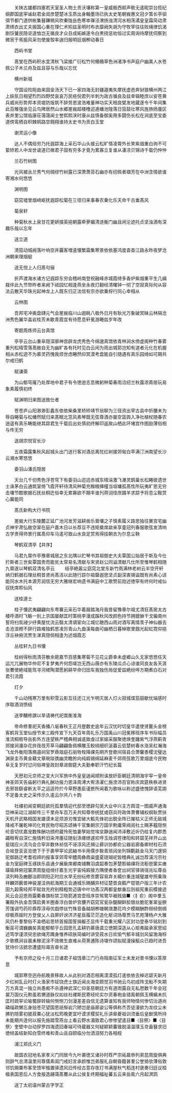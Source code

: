 <!-- { "loadSidebar": true } -->
　　关陕古雄都四塞若天室圣人物土贡沃壤称第一皇威极西邮声敎无逺昵崇台揽纪纲郡国底寜谧赵君金闺彦楚楚冰玉质出身翰墨场已执太史笔朝峩惠文冠夕策长亭驲弭节都门道供帐集簮韠朔风吹秦陇岳色寒崒嵂泾渭扬浊清河水相荡潏皇皇霜简动肃肃绣衣出丈夫报国心重在理仁术矧兹圣明时布衣靡阙失胡为守牧宰往往败绳律饥渇剧饫饕民隠讵遑恤岂无循良才众丑成妬嫉遂令白黒挠惩劝恒过实周询待摩抚伺察到微宻于焉振风采勿使废彀率遄归报明廷烟栁动春日

　　西屿书堂

　　髙堂在西屿积水宜清秋飞梁接广衍松竹何翛翛草色洲渚净书声庭户幽美人水苍佩公子木兰舟及兹且容与乐哉以忘忧

　　横州新城

　　守国设险阨由来固金汤天下已一家四海无封疆邉夷失摩抚虚邑奔豺狼横州两江上妖氛日相望烈烈四野焚哀哀万民疮倪君列半刺为政古循良及兹幸辑睦庶以安苍黄兵威尚形势邦本资堤防版筑不辞劳恩波浩难量神功实天相良甓发地蔵遂令千年间集此百雉强坐见云鸟陴居然山水郷嵳峩超楼橹迢逓蟠池隍落日笳鼓壮寒风旌斾扬廛区表井里公馆临康荘蔼蔼闻士誉熙熙浃时康从兹慎备御奚用多闘伤长松在涧底至宝委道傍鸾栖自枳棘鹓路空翱翔谁持太史书为贡白玉堂

　　谢灵运小像

　　达人不偶俗穷乃托遐踪海上采石华山头接云松旷情凌霄外长笑紫烟重白驹不可絷矫若人中龙世诐道已微君子固有穷多才竟为累寡立复谁从凄凉贝锦诗千载仍忡忡

　　兰石竹树图

　　光风被丛兰秀气何绸缪竹树露已深萧萧苔石幽亦有纫佩者襭芳在中洲含情欲谁寄湘水何悠悠

　　渊明图

　　窈窕墟里烟﨑岖抚遐踪松菊在三径归来事春农乗化乐天命千古垂髙风

　　菊泉轩

　　种菊秋水上泉甘花更妍掇英挹朝露牵萝媚清涟衡门幽且闲沦迹托贞坚浊酒有深趣乐哉以忘年

　　送立道

　　清笳动城阙落叶响空井覊客増逺懐繁霜集寒景依依塞鸿度杳杳江路永昨夜梦沧洲朝来理烟艇

　　送无悦上人归髙句骊

　　折芦渡海水诸方记遐踪东穷会稽岭南登祝融峰赤城霞绮多香炉紫烟重平生几緉屐伴此九节笻昨者来阙下祗园忆相逢燕坐永夜灯翻经清曙钟一彻了空寂真际何从容法云散天华珠光起神龙上人既东归正法信有宗亦欲乗桴行同心幸相从

　　云林图

　　吾邦宅冲奥盘礴元气会嵳峩临川山遐眺八极外日月有耿光万象破冥昧云林隔沧洲秀色翼华盖岩桂芳未歇青霞宜有待愿息轩冕游睠兹岁年改

　　寄题周炼师云台真馆

　　亭亭云台山重阜隠深廓神宫辟龙虎秀色今绵邈真馆依青林涧水傍虚阁种竹春雾重刋松晴雪落髙敞自无为幽旷各有托时见白云闲为雨出城郭岂知有道者元化在机握相从赤松逰不为慕灵药愧我烦世虑睠然仰冥漠考盘能自引随遇有真乐园绮如可期共尔戒归鹤

　　赋谦斋

　　为山郁穹窿乃处厚地中君子有令徳逊志息微躬种菊春雨洽纫兰秋露浓斋居玩易象素履慎初终

　　赋渊明归来图送致仕者

　　苍苍庐山阳渺渺彭蠡东依依柴桑里矫矫靖节翁聊为三径资出宰古县中折腰未为辱自睠菊与松幡然赋归来髙眠北窓风素琴既无弦尊酒亦屡空篮舆入净社植杖随春农逍遥有真乐畴能继其踪君生千载后出处慎初终解印返故山栖此环堵宫作图励薄俗相与传无穷

　　送胡宗悦官长沙

　　五夜霜露集秋风起城头出门送行客对酒总离忧红树接郊甸白苹满汀洲南望长沙云湘水寒悠悠

　　委羽山潘氏隠居

　　天台几千仞秀色浮苍穹下有委羽山迢迢赤城东晴湍激飞瀑灵鹊巢长松睠彼遗世士诛茅白云通筑室倚飞霞开轩待清风种菊充糇粮挿槿当垣墉孤髙性所玩夷旷思无穷击壤节酣歌据石抚丝桐迕俗幸无累寡欲不期丰谁刋蒋诩径庶蹑羊求踪予将息尘鞍赏心冀能同

　　髙氏新构大行书院

　　嵳峩大行东陵麓正延广池河发芳滋耕凿乐膏壤之子慎素履义路思独往黉宫宅幽贞神宇肃弘敞空翠在庭户嘉木日以长荐豆不违矩奠席歘来享童冠列春服歌弦发清响古学贵得师景行属髙仰车马逺可致山水良足赏焉得挂朝衣为尔息尘鞅

　　琴鹤双清亭【并序】

　　马君九霄作亭豫章城居之东北隅以贮琴书其祖御史大夫覃国公始居于斯及今仕扵斯者三世矣覃国贵而能贫太常易名清献与宋贤赵公同谥清献凡仕所至惟琴鹤相随九霄遂以琴鹤双清名亭云
　　结亭絶嚣尘窈窕北堂东新竹雨满林老树云半空开轩纳归鹤据石理丝桐昔贤尚髙洁以此随行踪尔祖罄遐思坚贞副深衷锡谥既有尚素心谅能同水木托本源芳润信无穷大雅继宏响遗书满庭中工歌赞前勋述徳寜有终何时戒仙驭抚席聆仙风

　　送桂道士

　　桂子懐武夷翩翩向东粤褰云采石华着屐踏海月我昔留豫章尔祖尤清狂髙居太古楼呼酒时飞觞一别上京国屡献匡时策桃李漫成蹊秋风改颜色持节拥貔貅干戈徧南州誓将扫氛祲少纾黄屋忧流云翳太清谪宦向江城忆聴西山雨对酒写离情羡子神仙器去击沧浪枻不辞行路难独鹤思凌厉青山九曲溪每曲可幽栖日暮棹歌里劔光起虹霓仰挹浮丘袂俯流贾生涕真隠倘相逢为述烟霞志

　　丛桂轩九日书懐

　　桂树得秋雨清芬散余葩嘉节百感集寒菊不见花尘爵幸未虚郷山久无家悠悠任天运兀兀展物华仲尼不复梦夷齐何怨嗟岂无西山薇亦有东陵瓜贞心谅谁同良友各天涯张鶱使絶域能驾寻河槎陶潜愿躬耕早命归田车我独伤局促爱兹絶纷哗方期煮白石对君引流霞

　　灯夕

　　千山动残寒万里有积雪云影互往还江光乍明灭居人灯火寂城堞笳鼓歇忧端感时序取酒消愤结

　　送李黼修譔以旱请祷代祀嵩衡淮海

　　帝命修羣祀天香播八埏春秋王正月歴数史逾年云汉忧时切皇华遣使贤鳌头金榜客鹤背玉堂仙授节来三殿传宣下九天百年周礼乐万国禹山川冠冕移班序车书际幅员淮流桐栢导岳影外方连望秩严稽典相诚逺致虔过家娱采服聚徳焕奎躔紫气浮燕蓟青郊接涧瀍杂花旍茷茷芳草马翩翩鱼佩横雕玉鲛绡细织涎暮云低楚树春水涨吴舡瀚海飞龙外衡阳落鴈邉祠官罗鼎爼庭石丽牲牷降祼先眀齐登歌间宿县合萧馨黍稷沈璧达渊泉圭币黄金藉文章琬琰镌幽灵瞻肹向纯嘏锡绵延麻麦千郊雨弦歌万里烟底今民物阜无复岁时愆问俗禆皇政封章进御筵大夫勤奉职汗竹纪长篇

　　天厯初元京师之变大兴军旅中外皇皇遄闻顺附诛放奸臣朝廷清眀海宇寜一皇帝神圣郊天告庙躬行典礼酬功报力恩泽周溥大宥涤濯仁施滂沛百官称庆宾筵秩秩进贤去邪皆繇睿断太平之运适符扵今草野愚臣谨摭所闻着为歌咏以称述盛徳愧辞语芜謭不足备太史之采传示久逺云尔共八十韵

　　社禝初闻变朝廷欲托孤羣情迎代邸至徳辟勾吴大业中兴主方舆混一图威声通海岱神采动江湖邮传三千里舟车百万夫共知尊帝统犹或窃兵符政体萧曹辅权纲耿贾扶天机开武略相国发雄谟未足烦游刃惟宜破大軱先锋初出鋭全阵已摧枯义正师无敌城降戒不屠乾坤司化育民物尽昭苏颂祷千官集朝宗万国孚勲庸荣阀阅社土赐茅蒩隠恻纶音切优嘉宠数殊酬功颁府蔵怜死恤妻孥始觉埃坌静遄闻沛泽敷近圻仍给复内郡悉蠲租宥自深仁施情矜旧染洿廛征随刬涤缧绁遽欢呼玉烛调苍律阳和转碧芜祥开山出瓮瑞应火流乌会合寜非数休祯信不诬淳风还揖让彛训协都俞公器岩廊备卿材柱石须合袪登衮衮览徳下于于裹甲寜论武紬书半用儒步聫青琐闼坐列锦氍毹金马天门邃铜驼御路迂考耆视禘礿报事享郊雩牢醴周彝鼎粢盛夏琏瑚祀皆稽典礼诚岂荐潢污宗社金为室庭碑玉琢趺乐县通夕展扆席郷南铺舞羽虞韶奏包茅楚匦输祼将流秬鬯箧实瘗璜瑜拜俯冠裳肃周旋组绶纡嘉生光宇宙纯嘏接方隅使者香奁出祠官驿骑徂兆坛尊岳渎列畤及豳鄜治即阴阳正时应水旱无纷纭修贡篚容易弃关繻价重连城璧雄夸照乗珠祥麟郊薮兽神骏渥洼驹航海期王会通城乐赐酺异材征楚晋良鍜产锟铻户版三年计农田九榖需经邦平赋敛充府别精粗势迈唐中叶功髙汉两都皇猷垂后则祖宪重前模接迹风云会迎恩雨露衢春旗标禁卫晓箭逓宫壶班序崇鸳鹭华裾贱貉■〈犭俞〉阁中羣玉署殿外执金吾馔启黄羊圈香浮白兽炉宫腰齐窈窕官瓮杂醍醐鲜脍银丝脆驼峯翠釡腴芳馐调芍药珍鼎荐淳毋优戱停丝竹殊音备越胡栁塘朝潋灔花坞夕模糊酬酢频倾倒绸缪极燕娱时方登俊乂人自屏奸谀济济星辰履茫茫造化枢词场尊贾马艺苑薄杨卢大雅风仍朴羣黎俗不渝栖岩思矫首报国誓捐躯丕显传千载重光耀八区封功登泰华铭刻到衡巫可谓巍巍矣真能郁郁乎丘园思孔孟耕钓慕唐虞立徳期深造从心矩弗踰承家思绍述笃学谨须臾忠欲绳芳躅身惟养硕肤简编时讲受菽水日欢愉气郁丰城剑风留渤海桴夕歌樵涧谷晨耒稼泥涂不效微生直难从荷蒉逋陈诗堪作颂拟赋漫操觚众已趋时进吾犹待价沽摅忠遭盛际诹吉奋长途

　　予有京师之役十月三日诸君子祖饯章江门行舟阻南征军士未发对景书懐以答厚意

　　城郭寒空迥舟航晚景移故人从此别对酒忍相离漠漠孤灯逺依依去棹迟碧天新月夕红树乱云时灯火渔家市钲铙虎士旗近闻炎海变颇觉羽书驰云鸟初成阵戈船不失期万方真混一独立尚愚痴不杀遵神武深仁仰圣慈朝廷方有道雨露自无私厯数千年会冠裳万国仪元勲虽若猬道脉仅如丝社禝斯民寄经纶实尔资春袍金错鳯朝佩玉横螭未抗匡时疏寜论喻蜀辞转输何恻恻刀剑漫差差自信无遗算谁知有我师物情何惨切治道尚磷缁疏懒忘身拙苍茫望国思祇惭岩穴陋岂是庙廊姿公等俱称杰吾徒漫欲为龙纹尘未拂豹隠雾初披菽粟心犹淡松筠晚更宜吁谟求稷契礼乐讲皋夔祖训须垂后皇猷慎所持未能期共逹何以报先施踏雪燕台上看云野水湄致君心惨惨望逺目■〈目祭〉■〈目祭〉奎壁中台动摉罗四海遗回春端可待蔵器又何疑颖颖囊锥脱温温璞玉竒盍簮求旧徳倾盖结新知白雪终难和青山且自颐临分勿洒泪努力各相规

　　浦江郑氏义门

　　故国衣冠地名家孝义门同居今九叶袭徳又诸孙时荐严宗祏晨叅列弟昆周旋俱典则辞气总清温里闬尊儒素闺门戒妇言承颜惟岂弟服礼自朝昏籍甚羣公誉猗欤薄俗敦邻饥赒粟布客至馈牢飱置驿遗风旧传经古意存夜灯书满屋秋气稻连村褒奏归廷议桓楹表国恩后人方食报逸翮蔼髙鶱从此公侯复终期福祉蕃五云来岳鳯六月起溟鹍

　　送丁太初温州蒙古字学正

